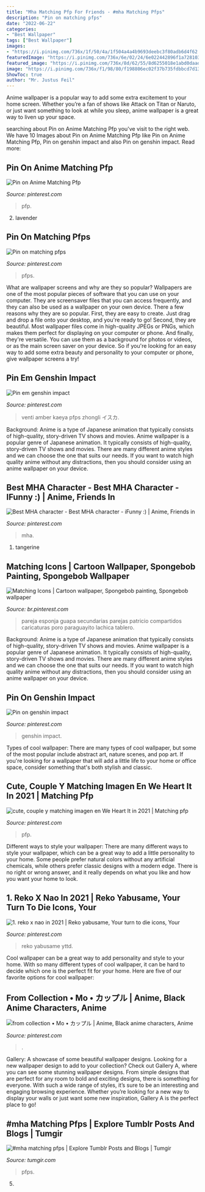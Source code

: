 ```yaml
---
title: "Mha Matching Pfp For Friends - #mha Matching Pfps"
description: "Pin on matching pfps"
date: "2022-06-22"
categories:
- "Best Wallpaper"
tags: ["Best Wallpaper"]
images:
- "https://i.pinimg.com/736x/1f/50/4a/1f504a4a4b9693deebc3f80adb6d4f62.jpg"
featuredImage: "https://i.pinimg.com/736x/6e/02/24/6e022442896f1a72810308ea3709151c.jpg"
featured_image: "https://i.pinimg.com/736x/8d/62/55/8d6255018e1abd0daad574d36292cf86.jpg"
image: "https://i.pinimg.com/736x/f1/98/80/f198806ec02f37b735fdbbcd7d135333.jpg"
ShowToc: true
author: "Mr. Justus Feil"
---
```



Anime wallpaper is a popular way to add some extra excitement to your home screen. Whether you’re a fan of shows like Attack on Titan or Naruto, or just want something to look at while you sleep, anime wallpaper is a great way to liven up your space.

	

		
searching about Pin on Anime Matching Pfp you've visit to the right web. We have 10 Images about Pin on Anime Matching Pfp like Pin on Anime Matching Pfp, Pin on genshin impact and also Pin on genshin impact. Read more:
		
    
## Pin On Anime Matching Pfp

<img loading=lazy src="https://i.pinimg.com/736x/8d/62/55/8d6255018e1abd0daad574d36292cf86.jpg" onerror="this.onerror=null;this.src='https://tse3.mm.bing.net/th?id=OIP.j4ie2cnZZycnxHcJcNjqHwHaHa&amp;pid=15.1';" alt="Pin on Anime Matching Pfp">

_Source: pinterest.com_

>pfp. 

	

2. lavender 

    
## Pin On Matching Pfps

<img loading=lazy src="https://i.pinimg.com/736x/f1/98/80/f198806ec02f37b735fdbbcd7d135333.jpg" onerror="this.onerror=null;this.src='https://tse3.mm.bing.net/th?id=OIP.jLEDv6e017wf__pshG1taAHaHa&amp;pid=15.1';" alt="Pin on matching pfps">

_Source: pinterest.com_

>pfps. 

	

What are wallpaper screens and why are they so popular?
Wallpapers are one of the most popular pieces of software that you can use on your computer. They are screensaver files that you can access frequently, and they can also be used as a wallpaper on your own device. There a few reasons why they are so popular. First, they are easy to create. Just drag and drop a file onto your desktop, and you're ready to go! Second, they are beautiful. Most wallpaper files come in high-quality JPEGs or PNGs, which makes them perfect for displaying on your computer or phone. And finally, they're versatile. You can use them as a background for photos or videos, or as the main screen saver on your device. So if you're looking for an easy way to add some extra beauty and personality to your computer or phone, give wallpaper screens a try!

    
## Pin Em Genshin Impact

<img loading=lazy src="https://i.pinimg.com/736x/fb/cb/81/fbcb81c0548619fe23c8afcbb0215812.jpg" onerror="this.onerror=null;this.src='https://tse3.mm.bing.net/th?id=OIP.OSwpdWVHoEJg85aLUT-8JwHaHa&amp;pid=15.1';" alt="Pin em genshin impact">

_Source: pinterest.com_

>venti amber kaeya pfps zhongli イスカ. 

	

Background: Anime is a type of Japanese animation that typically consists of high-quality, story-driven TV shows and movies.
Anime wallpaper is a popular genre of Japanese animation. It typically consists of high-quality, story-driven TV shows and movies. There are many different anime styles and we can choose the one that suits our needs. If you want to watch high quality anime without any distractions, then you should consider using an anime wallpaper on your device.

    
## Best MHA Character - Best MHA Character - IFunny :) | Anime, Friends In

<img loading=lazy src="https://i.pinimg.com/736x/4b/90/ef/4b90effd16618db499889c9eaa403689.jpg" onerror="this.onerror=null;this.src='https://tse3.mm.bing.net/th?id=OIP.OaTd0yVE6mcX7K-BFgLX9wHaK4&amp;pid=15.1';" alt="Best MHA character - Best MHA character - iFunny :) | Anime, Friends in">

_Source: pinterest.com_

>mha. 

	

1. tangerine 

    
## Matching Icons | Cartoon Wallpaper, Spongebob Painting, Spongebob Wallpaper

<img loading=lazy src="https://i.pinimg.com/736x/6e/02/24/6e022442896f1a72810308ea3709151c.jpg" onerror="this.onerror=null;this.src='https://tse4.mm.bing.net/th?id=OIP.6o8JciYdszcfU_XuROCmFQHaI1&amp;pid=15.1';" alt="Matching Icons | Cartoon wallpaper, Spongebob painting, Spongebob wallpaper">

_Source: br.pinterest.com_

>pareja esponja guapa secundarias parejas patricio compartidos caricaturas poro paraguayito lachica tablero. 

	

Background: Anime is a type of Japanese animation that typically consists of high-quality, story-driven TV shows and movies.
Anime wallpaper is a popular genre of Japanese animation. It typically consists of high-quality, story-driven TV shows and movies. There are many different anime styles and we can choose the one that suits our needs. If you want to watch high quality anime without any distractions, then you should consider using an anime wallpaper on your device.

    
## Pin On Genshin Impact

<img loading=lazy src="https://i.pinimg.com/736x/80/8e/8d/808e8d7131bb44cdf4bed6554329af33.jpg" onerror="this.onerror=null;this.src='https://tse2.mm.bing.net/th?id=OIP.6rzy4wDKQGG9XEdYqijqMQHaHa&amp;pid=15.1';" alt="Pin on genshin impact">

_Source: pinterest.com_

>genshin impact. 

	

Types of cool wallpaper:
There are many types of cool wallpaper, but some of the most popular include abstract art, nature scenes, and pop art. If you're looking for a wallpaper that will add a little life to your home or office space, consider something that's both stylish and classic.

    
## Cute, Couple Y Matching Imagen En We Heart It In 2021 | Matching Pfp

<img loading=lazy src="https://i.pinimg.com/736x/d5/ef/14/d5ef14d4e5be7bd24b5bf21e9eee5378.jpg" onerror="this.onerror=null;this.src='https://tse1.mm.bing.net/th?id=OIP.BEnQxHj__O5pJ2OGAYOFwQHaHR&amp;pid=15.1';" alt="cute, couple y matching imagen en We Heart It in 2021 | Matching pfp">

_Source: pinterest.com_

>pfp. 

	

Different ways to style your wallpaper:
There are many different ways to style your wallpaper, which can be a great way to add a little personality to your home. Some people prefer natural colors without any artificial chemicals, while others prefer classic designs with a modern edge. There is no right or wrong answer, and it really depends on what you like and how you want your home to look.

    
## 1. Reko X Nao In 2021 | Reko Yabusame, Your Turn To Die Icons, Your

<img loading=lazy src="https://i.pinimg.com/736x/1f/50/4a/1f504a4a4b9693deebc3f80adb6d4f62.jpg" onerror="this.onerror=null;this.src='https://tse1.mm.bing.net/th?id=OIP.cisgkvUZiBdxCFkLSNPJzgHaHa&amp;pid=15.1';" alt="1. reko x nao in 2021 | Reko yabusame, Your turn to die icons, Your">

_Source: pinterest.com_

>reko yabusame yttd. 

	

Cool wallpaper can be a great way to add personality and style to your home. With so many different types of cool wallpaper, it can be hard to decide which one is the perfect fit for your home. Here are five of our favorite options for cool wallpaper: 

    
## From Collection • Mo • カップル | Anime, Black Anime Characters, Anime

<img loading=lazy src="https://i.pinimg.com/736x/3d/81/8b/3d818bd97bb7a4964085026e63b54320.jpg" onerror="this.onerror=null;this.src='https://tse2.mm.bing.net/th?id=OIP.aWYbsMAfIAmGzTBcj9Zl4gAAAA&amp;pid=15.1';" alt="from collection • Mo • カップル | Anime, Black anime characters, Anime">

_Source: pinterest.com_

>. 

	

Gallery: A showcase of some beautiful wallpaper designs.
Looking for a new wallpaper design to add to your collection? Check out Gallery A, where you can see some stunning wallpaper designs. From simple designs that are perfect for any room to bold and exciting designs, there is something for everyone. With such a wide range of styles, it’s sure to be an interesting and engaging browsing experience. Whether you’re looking for a new way to display your walls or just want some new inspiration, Gallery A is the perfect place to go!





	
	
    
## #mha Matching Pfps | Explore Tumblr Posts And Blogs | Tumgir

<img loading=lazy src="https://64.media.tumblr.com/53e19d15cd97d9dabb7c1375a18218f7/061095c2a8b444fd-c8/s640x960/1ecd521422151ab04870927c2cd6ae14f73ed46c.jpg" onerror="this.onerror=null;this.src='https://tse1.mm.bing.net/th?id=OIP.92Nm21NZ3HYvUpkpz1QjdQHaHa&amp;pid=15.1';" alt="#mha matching pfps | Explore Tumblr Posts and Blogs | Tumgir">

_Source: tumgir.com_

>pfps. 

	

5.

